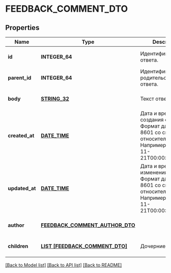 # FEEDBACK_COMMENT_DTO

## Properties
Name | Type | Description | Notes
------------ | ------------- | ------------- | -------------
**id** | **INTEGER_64** | Идентификатор ответа. | [optional] [default to null]
**parent_id** | **INTEGER_64** | Идентификатор родительского ответа. | [optional] [default to null]
**body** | [**STRING_32**](STRING_32.md) | Текст ответа. | [optional] [default to null]
**created_at** | [**DATE_TIME**](DATE_TIME.md) | Дата и время создания ответа.  Формат даты: ISO 8601 со смещением относительно UTC. Например, &#x60;2017-11-21T00:00:00+03:00&#x60;.  | [optional] [default to null]
**updated_at** | [**DATE_TIME**](DATE_TIME.md) | Дата и время изменения ответа.  Формат даты: ISO 8601 со смещением относительно UTC. Например, &#x60;2017-11-21T00:00:00+03:00&#x60;.  | [optional] [default to null]
**author** | [**FEEDBACK_COMMENT_AUTHOR_DTO**](FeedbackCommentAuthorDTO.md) |  | [optional] [default to null]
**children** | [**LIST [FEEDBACK_COMMENT_DTO]**](FeedbackCommentDTO.md) | Дочерние ответы. | [optional] [default to null]

[[Back to Model list]](../README.md#documentation-for-models) [[Back to API list]](../README.md#documentation-for-api-endpoints) [[Back to README]](../README.md)


